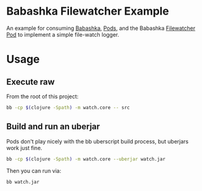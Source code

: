 # Babashka Filewatcher Example

An example for consuming [Babashka](https://github.com/borkdude/babashka), [Pods](https://github.com/babashka/pods), and the Babashka
[Filewatcher Pod](https://github.com/babashka/pod-babashka-filewatcher) to implement a simple file-watch logger.

# Usage

## Execute raw

From the root of this project:

```sh
bb -cp $(clojure -Spath) -m watch.core -- src
```

## Build and run an uberjar

Pods don't play nicely with the bb uberscript build process,
but uberjars work just fine.

```sh
bb -cp $(clojure -Spath) -m watch.core --uberjar watch.jar
```

Then you can run via:

```sh
bb watch.jar
```
